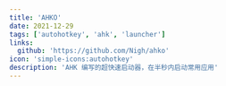 ```yaml
---
title: 'AHKO'
date: 2021-12-29
tags: ['autohotkey', 'ahk', 'launcher']
links:
  github: 'https://github.com/Nigh/ahko'
icon: 'simple-icons:autohotkey'
description: 'AHK 编写的超快速启动器，在半秒内启动常用应用'
---
```

